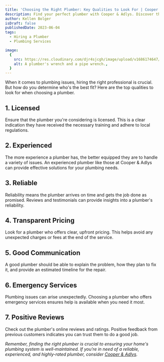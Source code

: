 ```yaml
---
title: 'Choosing the Right Plumber: Key Qualities to Look For | Cooper & Adlys'
description: Find your perfect plumber with Cooper & Adlys. Discover the key qualities to look for when hiring a professional for your plumbing needs.
author: Kellen Bolger
isDraft: false
publishedDate: 2023-06-04
tags:
  - Hiring a Plumber
  - Plumbing Services

image:
  {
    src: https://res.cloudinary.com/djr4sjcgh/image/upload/v1686174647/plumbing-585658_1280_tgv9g6.jpg,
    alt: A plumber's wrench and a pipe wrench.,
  }
---
```


When it comes to plumbing issues, hiring the right professional is crucial. But how do you determine who's the best fit? Here are the top qualities to look for when choosing a plumber.

## 1. Licensed

Ensure that the plumber you're considering is licensed. This is a clear indication they have received the necessary training and adhere to local regulations.

## 2. Experienced

The more experience a plumber has, the better equipped they are to handle a variety of issues. An experienced plumber like those at Cooper & Adlys can provide effective solutions for your plumbing needs.

## 3. Reliable

Reliability means the plumber arrives on time and gets the job done as promised. Reviews and testimonials can provide insights into a plumber's reliability.

## 4. Transparent Pricing

Look for a plumber who offers clear, upfront pricing. This helps avoid any unexpected charges or fees at the end of the service.

## 5. Good Communication

A good plumber should be able to explain the problem, how they plan to fix it, and provide an estimated timeline for the repair.

## 6. Emergency Services

Plumbing issues can arise unexpectedly. Choosing a plumber who offers emergency services ensures help is available when you need it most.

## 7. Positive Reviews

Check out the plumber's online reviews and ratings. Positive feedback from previous customers indicates you can trust them to do a good job.

_Remember, finding the right plumber is crucial to ensuring your home's plumbing system is well-maintained. If you're in need of a reliable, experienced, and highly-rated plumber, consider [Cooper & Adlys](/contact)._
